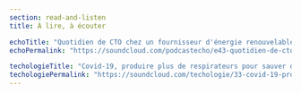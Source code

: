 ```yaml
---
section: read-and-listen
title: À lire, à écouter

echoTitle: "Quotidien de CTO chez un fournisseur d'énergie renouvelable"
echoPermalink: "https://soundcloud.com/podcastecho/e43-quotidien-de-cto-chez-un-fournisseur-denergie-renouvelable-avec-jean-michel-blanc"

techologieTitle: "Covid-19, produire plus de respirateurs pour sauver des vies"
techologiePermalink: "https://soundcloud.com/techologie/33-covid-19-produire-plus-de-respirateurs-pour-sauver-des-vies"
---
```

